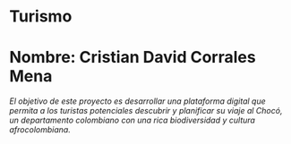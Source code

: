# Turismo

# Nombre: Cristian David Corrales Mena
*El objetivo de este proyecto es desarrollar una plataforma digital que permita a los turistas potenciales descubrir y planificar su viaje al Chocó, un departamento colombiano con una rica biodiversidad y cultura afrocolombiana.*
